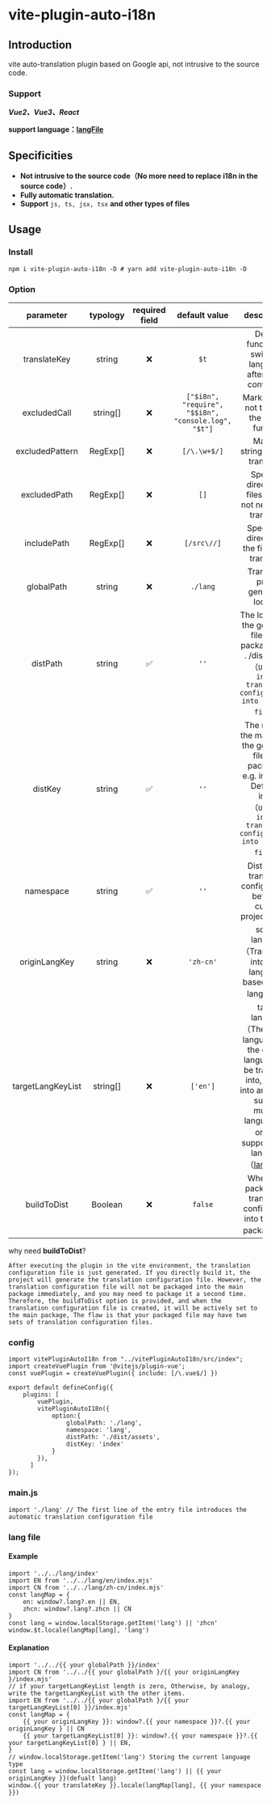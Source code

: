 # vite-plugin-auto-i18n

## Introduction

vite auto-translation plugin based on Google api, not intrusive to the source code.

### Support

***Vue2、Vue3、React***

**support language：[langFile](./language.js)**

## Specificities

* **Not intrusive to the source code（No more need to replace i18n in the source code）.**
* **Fully automatic translation.**
* **Support**  `js, ts, jsx, tsx` **and other types of files**

## Usage

### Install

```
npm i vite-plugin-auto-i18n -D # yarn add vite-plugin-auto-i18n -D
```

### Option

|     parameter     | typology | required field |                     default value                     |                                                                                                 descriptions                                                                                                 |
| :---------------: | :------: | :------------: | :---------------------------------------------------: | :-----------------------------------------------------------------------------------------------------------------------------------------------------------------------------------------------------------: |
|   translateKey   |  string  |       ❌       |                        `$t`                        |                                                                       Default function for switching languages after plugin conversion                                                                       |
|   excludedCall   | string[] |       ❌       | `["$i8n", "require", "$$i8n", "console.log", "$t"]` |                                                                                Marking does not translate the calling function                                                                                |
|  excludedPattern  | RegExp[] |       ❌       |                    `[/\.\w+$/]`                    |                                                                                      Marking strings without translation                                                                                      |
|   excludedPath   | RegExp[] |       ❌       |                        `[]`                        |                                                                        Specify a directory of files that do not need to be translated                                                                        |
|    includePath    | RegExp[] |       ❌       |                     `[/src\//]`                     |                                                                              Specify the directory of the files to be translated                                                                              |
|    globalPath    |  string  |       ❌       |                      `./lang`                      |                                                                                    Translation profile generation location                                                                                    |
|     distPath     |  string  |       ✅       |                        `''`                        |                              The location of the generated files after packaging e.g. . /dist/assets<br />（`Used to inject translation configurations into packaged files`）                              |
|      distKey      |  string  |       ✅       |                        `''`                        |                  The name of the main file of the generated file after packaging, e.g. index.xxx Default is index<br />（`Used to inject translation configurations into packaged files`）                  |
|     namespace     |  string  |       ✅       |                        `''`                        |                                                                    Distinguish translation configurations between current projects online                                                                    |
|   originLangKey   |  string  |       ❌       |                      `'zh-cn'`                      |                                                                  source language（Translations into other languages based on that language）                                                                  |
| targetLangKeyList | string[] |       ❌       |                      `['en']`                      | target language（The type of language that the original language will be translated into, passed into an array to support multiple languages at once）<br />support target language（[langFile](./language.js)） |
|    buildToDist    | Boolean |       ❌       |                       `false`                       |                                                                  Whether to package the translation configuration into the main package.（）                                                                  |

why need **buildToDist**?

`After executing the plugin in the vite environment, the translation configuration file is just generated. If you directly build it, the project will generate the translation configuration file. However, the translation configuration file will not be packaged into the main package immediately, and you may need to package it a second time. Therefore, the buildToDist option is provided, and when the translation configuration file is created, it will be actively set to the main package, The flaw is that your packaged file may have two sets of translation configuration files.`

### config

```
import vitePluginAutoI18n from "../vitePluginAutoI18n/src/index";
import createVuePlugin from '@vitejs/plugin-vue';
const vuePlugin = createVuePlugin({ include: [/\.vue$/] })

export default defineConfig({
    plugins: [
        vuePlugin,
        vitePluginAutoI18n({
            option:{
                globalPath: './lang',
                namespace: 'lang',
                distPath: './dist/assets',
                distKey: 'index'
            }
        }),
      ]
});
```

### main.js

```
import './lang' // The first line of the entry file introduces the automatic translation configuration file
```

### lang file

#### Example

```
import '../../lang/index'
import EN from '../../lang/en/index.mjs'
import CN from '../../lang/zh-cn/index.mjs'
const langMap = {
    en: window?.lang?.en || EN,
    zhcn: window?.lang?.zhcn || CN
}
const lang = window.localStorage.getItem('lang') || 'zhcn'
window.$t.locale(langMap[lang], 'lang')
```

#### Explanation

```
import '../../{{ your globalPath }}/index'
import CN from '../../{{ your globalPath }/{{ your originLangKey }/index.mjs'
// if your targetLangKeyList length is zero, Otherwise, by analogy, write the targetLangKeyList with the other items.
import EN from '../../{{ your globalPath }/{{ your targetLangKeyList[0] }}/index.mjs' 
const langMap = {
    {{ your originLangKey }}: window?.{{ your namespace }}?.{{ your originLangKey } || CN
    {{ your targetLangKeyList[0] }}: window?.{{ your namespace }}?.{{ your targetLangKeyList[0] } || EN,
}
// window.localStorage.getItem('lang') Storing the current language type
const lang = window.localStorage.getItem('lang') || {{ your originLangKey }}(defualt lang)
window.{{ your translateKey }}.locale(langMap[lang], {{ your namespace }})
```
